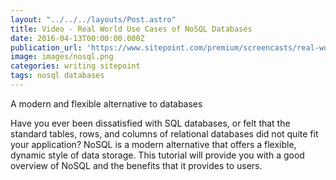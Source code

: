 ```yaml
---
layout: "../../../layouts/Post.astro"
title: Video - Real World Use Cases of NoSQL Databases
date: 2016-04-13T00:00:00.000Z
publication_url: 'https://www.sitepoint.com/premium/screencasts/real-world-use-cases-of-nosql-databases'
image: images/nosql.png
categories: writing sitepoint
tags: nosql databases
---
```


A modern and flexible alternative to databases

Have you ever been dissatisfied with SQL databases, or felt that the standard tables, rows, and columns of relational databases did not quite fit your application? NoSQL is a modern alternative that offers a flexible, dynamic style of data storage. This tutorial will provide you with a good overview of NoSQL and the benefits that it provides to users.
